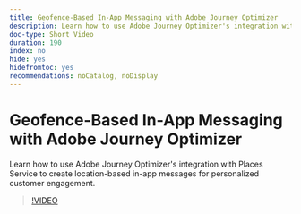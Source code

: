 ```yaml
---
title: Geofence-Based In-App Messaging with Adobe Journey Optimizer
description: Learn how to use Adobe Journey Optimizer's integration with Places Service to create location-based in-app messages for personalized customer engagement.
doc-type: Short Video
duration: 190
index: no
hide: yes
hidefromtoc: yes
recommendations: noCatalog, noDisplay
---
```


# Geofence-Based In-App Messaging with Adobe Journey Optimizer

Learn how to use Adobe Journey Optimizer's integration with Places Service to create location-based in-app messages for personalized customer engagement.

<!-- 72_S522_3442522_189_geofencebased-inapp-messaging-with-adobe-journey-optimizer -->
>[!VIDEO](https://video.tv.adobe.com/v/3458203/?learn=on&enablevpops=true)
